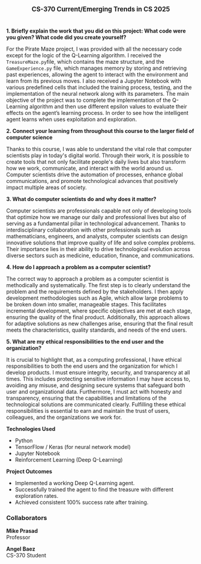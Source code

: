 <p align="center"> 
<big><strong>
CS-370 Current/Emerging Trends in CS 2025
</big></strong>
</p>

#

<p><medium><strong>
1. Briefly explain the work that you did on this project: What code were you given? What code did you create yourself?
</medium></strong></p>

For the Pirate Maze project, I was provided with all the necessary code except for the logic of the Q-Learning algorithm. I received the `TreasureMaze.py`file, which contains the maze structure, and the `GameExperience.py` file, which manages memory by storing and retrieving past experiences, allowing the agent to interact with the environment and learn from its previous moves. I also received a Jupyter Notebook with various predefined cells that included the training process, testing, and the implementation of the neural network along with its parameters. The main objective of the project was to complete the implementation of the Q-Learning algorithm and then use different epsilon values to evaluate their effects on the agent’s learning process.
In order to see how the intelligent agent learns when uses exploitation and exploration. 

<p><medium><strong>
2. Connect your learning from throughout this course to the larger field of computer science
</medium></strong></p>

Thanks to this course, I was able to understand the vital role that computer scientists play in today's digital world. Through their work, it is possible to create tools that not only facilitate people's daily lives but also transform how we work, communicate, and interact with the world around us. Computer scientists drive the automation of processes, enhance global communications, and promote technological advances that positively impact multiple areas of society.

<p><medium><strong>
3. What do computer scientists do and why does it matter?
</medium></strong></p>

Computer scientists are professionals capable not only of developing tools that optimize how we manage our daily and professional lives but also of serving as a fundamental pillar in technological advancement. Thanks to interdisciplinary collaboration with other professionals such as mathematicians, engineers, and analysts, computer scientists can design innovative solutions that improve quality of life and solve complex problems. Their importance lies in their ability to drive technological evolution across diverse sectors such as medicine, education, finance, and communications.


<p><medium><strong>
4. How do I approach a problem as a computer scientist?
</medium></strong></p>

The correct way to approach a problem as a computer scientist is methodically and systematically. The first step is to clearly understand the problem and the requirements defined by the stakeholders. I then apply development methodologies such as Agile, which allow large problems to be broken down into smaller, manageable stages. This facilitates incremental development, where specific objectives are met at each stage, ensuring the quality of the final product. Additionally, this approach allows for adaptive solutions as new challenges arise, ensuring that the final result meets the characteristics, quality standards, and needs of the end users.

<p><medium><strong>
5. What are my ethical responsibilities to the end user and the organization?
</medium></strong></p>

It is crucial to highlight that, as a computing professional, I have ethical responsibilities to both the end users and the organization for which I develop products. I must ensure integrity, security, and transparency at all times. This includes protecting sensitive information I may have access to, avoiding any misuse, and designing secure systems that safeguard both user and organizational data. Furthermore, I must act with honesty and transparency, ensuring that the capabilities and limitations of the technological solutions are communicated clearly. Fulfilling these ethical responsibilities is essential to earn and maintain the trust of users, colleagues, and the organizations we work for.


<p><medium><strong>
Technologies Used
</medium></strong></p>

- Python
- TensorFlow / Keras (for neural network model)
- Jupyter Notebook
- Reinforcement Learning (Deep Q-Learning)


<p><medium><strong>
Project Outcomes
</medium></strong></p>

- Implemented a working Deep Q-Learning agent.
- Successfully trained the agent to find the treasure with different exploration rates.
- Achieved consistent 100% success rate after training.



### Collaborators

**Mike Prasad**  
Professor 

**Angel Baez**  
CS-370 Student  
